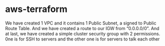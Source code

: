 # aws-terraform

We have created 1 VPC and it contains 1 Public Subnet, a signed to Public Route Table. And we have created a route to our IGW from “0.0.0.0/0". And at last, we have created a simple cluster security group with 2 permissions. 0ne is for SSH to servers and the other one is for servers to talk each other
